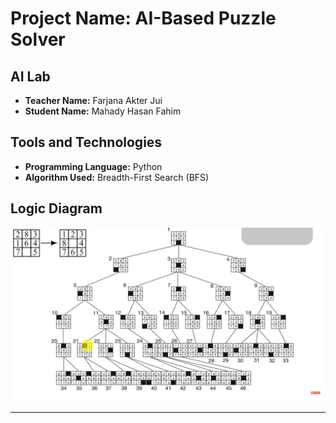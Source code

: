 

# Project Name: AI-Based Puzzle Solver

## AI Lab
- **Teacher Name:** Farjana Akter Jui  
- **Student Name:** Mahady Hasan Fahim

## Tools and Technologies
- **Programming Language:** Python  
- **Algorithm Used:** Breadth-First Search (BFS)

## Logic Diagram

![Logic Diagram](/screenshorts/logic.png)

---

